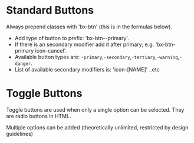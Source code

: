 # Standard Buttons

Always prepend classes with 'bx-btn' (this is <prepend> in the formulas below).
* Add type of button to prefix: 'bx-btn--primary'.
* If there is an secondary modifier add it after primary; e.g. 'bx-btn-primary icon-cancel'.
* Available button types are: `-primary`,`-secondary`,`-tertiary`,`-warning`,`-danger`.
* List of available secondary modifiers is:
	'icon-[NAME]'
	..etc

# Toggle Buttons

Toggle buttons are used when only a single option can be selected. They are radio buttons in HTML.

Multiple options can be added (theoretically unlimited, restricted by design guidelines)
